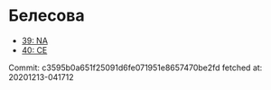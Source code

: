 # Белесова
- [39: NA](39.md)
- [40: CE](40.md)

Commit: c3595b0a651f25091d6fe071951e8657470be2fd
 fetched at: 20201213-041712
